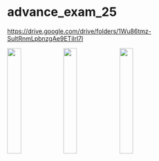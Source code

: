 # advance_exam_25


https://drive.google.com/drive/folders/1Wu86tmz-SultRnmLpbnzgAe9ETilrl7l

<img src="https://github.com/user-attachments/assets/8634d59f-2995-4503-af1c-f992aef31a20" height=25% width=25%>
<img src="(https://github.com/user-attachments/assets/a889631b-bba9-4a44-ab4c-3fc3592f3b2a" height=25% width=25%>
<img src="https://github.com/user-attachments/assets/f7b959d9-7376-4110-98bf-125f575d307c" height=25% width=25%>


